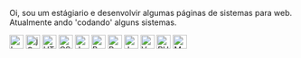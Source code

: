 Oi, sou um estágiario e desenvolvir algumas páginas de sistemas para web. Atualmente ando 'codando' alguns sistemas.
<div>
    <img src="https://cdn.jsdelivr.net/gh/devicons/devicon/icons/laravel/laravel-plain.svg" width="25" height="25" alt="Laravel"/>
    <img src="https://cdn.jsdelivr.net/gh/devicons/devicon/icons/jquery/jquery-original.svg" width="25" height="25" alt="jQuery"/>
    <img src="https://cdn.jsdelivr.net/gh/devicons/devicon/icons/html5/html5-original.svg" width="25" height="25" alt="HTML5"/>
    <img src="https://cdn.jsdelivr.net/gh/devicons/devicon/icons/css3/css3-original.svg" width="25" height="25" alt="CSS3"/>
    <img src="https://cdn.jsdelivr.net/gh/devicons/devicon/icons/javascript/javascript-original.svg" width="25" height="25" alt="JavaScript"/>
    <img src="https://cdn.jsdelivr.net/gh/devicons/devicon/icons/bootstrap/bootstrap-original.svg" width="25" height="25" alt="Bootstrap"/>
    <img src="https://cdn.jsdelivr.net/gh/devicons/devicon/icons/python/python-original.svg" width="25" height="25" alt="Python"/>
    <img src="https://cdn.jsdelivr.net/gh/devicons/devicon/icons/java/java-original.svg" width="25" height="25" alt="Java"/>
    <img src="https://cdn.jsdelivr.net/gh/devicons/devicon/icons/vuejs/vuejs-original.svg" width="25" height="25" alt="Vue.js"/>
    <img src="https://cdn.jsdelivr.net/gh/devicons/devicon/icons/php/php-original.svg" width="25" height="25" alt="PHP"/>
    <img src="https://cdn.jsdelivr.net/gh/devicons/devicon/icons/mysql/mysql-original.svg" width="25" height="25" alt="MySQL"/>
</div>


<!--
**ProgramadorVictor/ProgramadorVictor** is a ✨ _special_ ✨ repository because its `README.md` (this file) appears on your GitHub profile.

Here are some ideas to get you started:

- 🔭 I’m currently working on ...
- 🌱 I’m currently learning ...
- 👯 I’m looking to collaborate on ...
- 🤔 I’m looking for help with ...
- 💬 Ask me about ...
- 📫 How to reach me: ...
- 😄 Pronouns: ...
- ⚡ Fun fact: ...
-->
